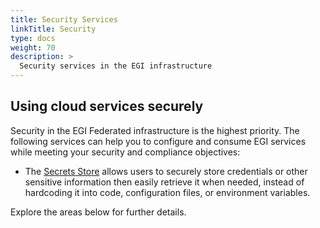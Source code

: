 ```yaml
---
title: Security Services
linkTitle: Security
type: docs
weight: 70
description: >
  Security services in the EGI infrastructure
---
```


## Using cloud services securely

Security in the EGI Federated infrastructure is the highest priority.
The following services can help you to configure and consume EGI services
while meeting your security and compliance objectives:

- The [Secrets Store](secrets-store) allows users to securely store credentials
  or other sensitive information then easily retrieve it when needed, instead of
  hardcoding it into code, configuration files, or environment variables.

Explore the areas below for further details.

